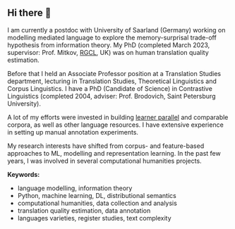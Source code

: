 ## Hi there 👋

I am currently a postdoc with University of Saarland (Germany) working on modelling mediated language to explore the memory-surprisal trade-off hypothesis from information theory. 
My PhD (completed March 2023, supervisor: Prof. Mitkov, <a href="http://rgcl.wlv.ac.uk/" target="_blank">RGCL</a>, UK) was on human translation quality estimation.

Before that I held an Associate Professor position at a Translation Studies department, lecturing in Translation Studies, Theoretical Linguistics and Corpus Linguistics.
I have a PhD (Candidate of Science) in Contrastive Linguistics (completed 2004, adviser: Prof. Brodovich, Saint Petersburg University).

A lot of my efforts were invested in building <a href="https://www.rus-ltc.org/static/html/about.html" target="_blank">learner parallel</a> and comparable corpora, as well as other language resources. 
I have extensive experience in setting up manual annotation experiments.

My research interests have shifted from corpus- and feature-based approaches to ML, modelling and representation learning.
In the past few years, I was involved in several computational humanities projects.

**Keywords:**

  - language modelling, information theory
  - Python, machine learning, DL, distributional semantics
  - computational humanities, data collection and analysis
  - translation quality estimation, data annotation
  - languages varieties, register studies, text complexity


<!--
**kunilovskaya/kunilovskaya** is a ✨ _special_ ✨ repository because its `README.md` (this file) appears on your GitHub profile.

Here are some ideas to get you started:

- 🔭 I’m currently working on ...
- 🌱 I’m currently learning ...
- 👯 I’m looking to collaborate on ...
- 🤔 I’m looking for help with ...
- 💬 Ask me about ...
- 📫 How to reach me: ...
- 😄 Pronouns: ...
- ⚡ Fun fact: ...
-->
